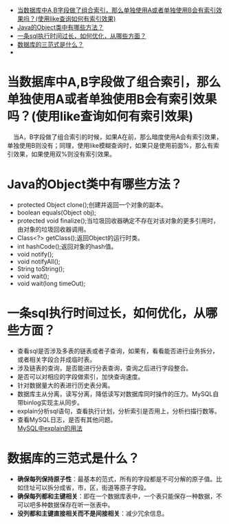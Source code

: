 - [当数据库中A,B字段做了组合索引，那么单独使用A或者单独使用B会有索引效果吗？(使用like查询如何有索引效果)](#当数据库中ab字段做了组合索引那么单独使用a或者单独使用b会有索引效果吗使用like查询如何有索引效果)
- [Java的Object类中有哪些方法？](#java的object类中有哪些方法)
- [一条sql执行时间过长，如何优化，从哪些方面？](#一条sql执行时间过长如何优化从哪些方面)
- [数据库的三范式是什么？](#数据库的三范式是什么)
-
# 当数据库中A,B字段做了组合索引，那么单独使用A或者单独使用B会有索引效果吗？(使用like查询如何有索引效果)
&ensp;&ensp;当A，B字段做了组合索引的时候，如果A在前，那么暗度使用A会有索引效果，单独使用B则没有；同理，使用like模糊查询时，如果只是使用前面%，那么有索引效果，如果使用双%则没有索引效果。

# Java的Object类中有哪些方法？
- protected Object clone();创建并返回一个对象的副本。
- boolean equals(Object obj);
- protected void finalize();当垃圾回收器确定不存在对该对象的更多引用时，由对象的垃圾回收器调用。
- Class<?> getClass();返回Object的运行时类。
- int hashCode();返回对象的hash值。
- void notify();
- void notifyAll();
- String toString();
- void wait();
- void wait(long timeOut);

# 一条sql执行时间过长，如何优化，从哪些方面？
- 查看sql是否涉及多表的链表或者子查询，如果有，看看能否进行业务拆分，或者相关字段合并成临时表。
- 涉及链表的查询，是否能进行分表查询，查询之后进行字段整合。
- 是否可以对相应的字段做索引，加快查询速度。
- 针对数据量大的表进行历史表分离。
- 数据库主从分离，读写分离，降低读写对数据库同时操作的压力。MySQL自带binlog实现主从同步。
- explain分析sql语句，查看执行计划，分析索引是否用上，分析扫描行数等。
- 查看MySQL日志，是否有其他问题。  
[MySQL中explain的用法](https://blog.csdn.net/zhuxineli/article/details/14455029)

# 数据库的三范式是什么？
- **确保每列保持原子性**：最基本的范式，所有的字段都是不可分解的原子值。比如住址可以拆分成省，市，区，街道等原子字段。
- **确保每列都和主键相关**：即在一个数据库表中，一个表只能保存一种数据，不可以吧多种数据保存在听一张表中。
- **没列都和主键直接相关而不是间接相关**：减少冗余信息。

# 
